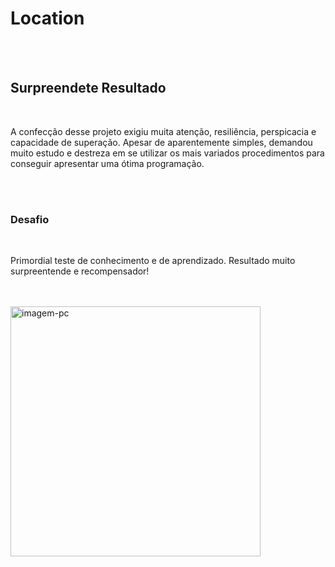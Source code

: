 <h1>Location</h1>
<br>
<br>
<h2>Surpreendete Resultado</h2>
<br>
<p>A confecção desse projeto exigiu muita atenção, resiliência, perspicacia e capacidade 
de superação. Apesar de aparentemente simples, demandou muito estudo e destreza em se utilizar 
os mais variados procedimentos para conseguir apresentar uma ótima programação.</p>
<br>
<br>
<h3>Desafio</h3>
<br>
<p>Primordial teste de conhecimento e de aprendizado. Resultado muito surpreentende 
e recompensador!</p>
<br>
<br>
<img src="" alt="imagem-pc" width="400px">
